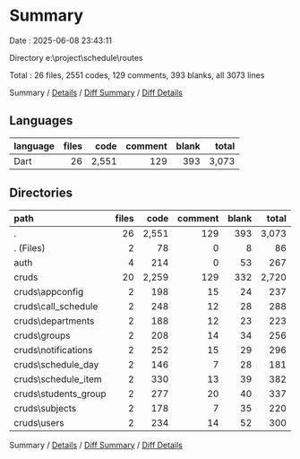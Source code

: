 # Summary

Date : 2025-06-08 23:43:11

Directory e:\\project\\schedule\\routes

Total : 26 files,  2551 codes, 129 comments, 393 blanks, all 3073 lines

Summary / [Details](details.md) / [Diff Summary](diff.md) / [Diff Details](diff-details.md)

## Languages
| language | files | code | comment | blank | total |
| :--- | ---: | ---: | ---: | ---: | ---: |
| Dart | 26 | 2,551 | 129 | 393 | 3,073 |

## Directories
| path | files | code | comment | blank | total |
| :--- | ---: | ---: | ---: | ---: | ---: |
| . | 26 | 2,551 | 129 | 393 | 3,073 |
| . (Files) | 2 | 78 | 0 | 8 | 86 |
| auth | 4 | 214 | 0 | 53 | 267 |
| cruds | 20 | 2,259 | 129 | 332 | 2,720 |
| cruds\\appconfig | 2 | 198 | 15 | 24 | 237 |
| cruds\\call_schedule | 2 | 248 | 12 | 28 | 288 |
| cruds\\departments | 2 | 188 | 12 | 23 | 223 |
| cruds\\groups | 2 | 208 | 14 | 34 | 256 |
| cruds\\notifications | 2 | 252 | 15 | 29 | 296 |
| cruds\\schedule_day | 2 | 146 | 7 | 28 | 181 |
| cruds\\schedule_item | 2 | 330 | 13 | 39 | 382 |
| cruds\\students_group | 2 | 277 | 20 | 40 | 337 |
| cruds\\subjects | 2 | 178 | 7 | 35 | 220 |
| cruds\\users | 2 | 234 | 14 | 52 | 300 |

Summary / [Details](details.md) / [Diff Summary](diff.md) / [Diff Details](diff-details.md)